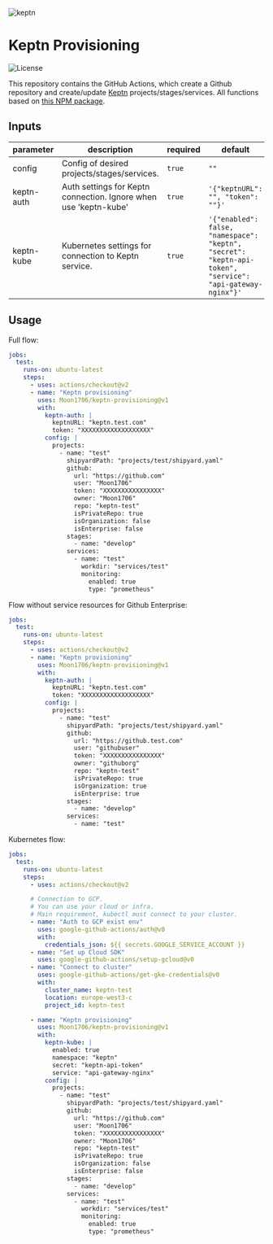 ![keptn](https://github.com/keptn/keptn/raw/master/assets/keptn.png)

Keptn Provisioning
==================

![License](https://img.shields.io/github/license/Moon1706/keptn-provisioning-gha)

This repository contains the GitHub Actions, which create a Github repository and create/update [Keptn](https://keptn.sh/) projects/stages/services. All functions based on [this NPM package](https://github.com/Moon1706/keptn-provisioning-npm).

Inputs
------

| parameter  | description                                                      | required | default                                                                                                   |
|------------|------------------------------------------------------------------|----------|-----------------------------------------------------------------------------------------------------------|
| config     | Config of desired projects/stages/services.                      | `true`   | `""`                                                                                                      |
| keptn-auth | Auth settings for Keptn connection. Ignore when use 'keptn-kube' | `true`   | `'{"keptnURL": "", "token": ""}'`                                                                         |
| keptn-kube | Kubernetes settings for connection to Keptn service.             | `true`   | `'{"enabled": false, "namespace": "keptn", "secret": "keptn-api-token", "service": "api-gateway-nginx"}'` |

Usage
-----

Full flow:

```yaml
jobs:
  test:
    runs-on: ubuntu-latest
    steps:
      - uses: actions/checkout@v2
      - name: "Keptn provisioning"
        uses: Moon1706/keptn-provisioning@v1
        with:
          keptn-auth: |
            keptnURL: "keptn.test.com"
            token: "XXXXXXXXXXXXXXXXXXX"
          config: |
            projects: 
              - name: "test"
                shipyardPath: "projects/test/shipyard.yaml"
                github:
                  url: "https://github.com"
                  user: "Moon1706"
                  token: "XXXXXXXXXXXXXXXX"
                  owner: "Moon1706"
                  repo: "keptn-test"
                  isPrivateRepo: true
                  isOrganization: false
                  isEnterprise: false
                stages:
                  - name: "develop"
                services:
                  - name: "test"
                    workdir: "services/test"
                    monitoring:
                      enabled: true
                      type: "prometheus"
```

Flow without service resources for Github Enterprise:

```yaml
jobs:
  test:
    runs-on: ubuntu-latest
    steps:
      - uses: actions/checkout@v2
      - name: "Keptn provisioning"
        uses: Moon1706/keptn-provisioning@v1
        with:
          keptn-auth: |
            keptnURL: "keptn.test.com"
            token: "XXXXXXXXXXXXXXXXXXX"
          config: |
            projects: 
              - name: "test"
                shipyardPath: "projects/test/shipyard.yaml"
                github:
                  url: "https://github.test.com"
                  user: "githubuser"
                  token: "XXXXXXXXXXXXXXXX"
                  owner: "githuborg"
                  repo: "keptn-test"
                  isPrivateRepo: true
                  isOrganization: true
                  isEnterprise: true
                stages:
                  - name: "develop"
                services:
                  - name: "test"
```

Kubernetes flow:

```yaml
jobs:
  test:
    runs-on: ubuntu-latest
    steps:
      - uses: actions/checkout@v2

      # Connection to GCP.
      # You can use your cloud or infra.
      # Main requirement, kubectl must connect to your cluster.
      - name: "Auth to GCP exist env"
        uses: google-github-actions/auth@v0
        with:
          credentials_json: ${{ secrets.GOOGLE_SERVICE_ACCOUNT }}
      - name: "Set up Cloud SDK"
        uses: google-github-actions/setup-gcloud@v0
      - name: "Connect to cluster"
        uses: google-github-actions/get-gke-credentials@v0
        with:
          cluster_name: keptn-test
          location: europe-west3-c
          project_id: keptn-test

      - name: "Keptn provisioning"
        uses: Moon1706/keptn-provisioning@v1
        with:
          keptn-kube: |
            enabled: true
            namespace: "keptn"
            secret: "keptn-api-token"
            service: "api-gateway-nginx"
          config: |
            projects: 
              - name: "test"
                shipyardPath: "projects/test/shipyard.yaml"
                github:
                  url: "https://github.com"
                  user: "Moon1706"
                  token: "XXXXXXXXXXXXXXXX"
                  owner: "Moon1706"
                  repo: "keptn-test"
                  isPrivateRepo: true
                  isOrganization: false
                  isEnterprise: false
                stages:
                  - name: "develop"
                services:
                  - name: "test"
                    workdir: "services/test"
                    monitoring:
                      enabled: true
                      type: "prometheus"
```
